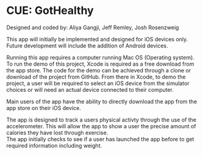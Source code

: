 # CUE: GotHealthy

Designed and coded by: Aliya Gangji, Jeff Remley, Josh Rosenzweig

This app will initially be implemented and designed for iOS devices only. Future development will include the addition of Android devices. 

Running this app requires a computer running Mac OS (Operating system). 
To run the demo of this project, Xcode is required as a free download from the app store. 
The code for the demo can be achieved through a clone or download of the project from GitHub.
From there in Xcode, to demo the project, a user will be required to select an iOS device from the simulator choices or will need an actual device connected to their computer. 

Main users of the app have the ability to directly download the app from the app store on their iOS device.

The app is designed to track a users physical activty through the use of the accelerometer. This will allow the app to show a user the precise amount of calories they have lost through exercise.  
The app initially checks to see if a user has launched the app before to get required information including weight. 

